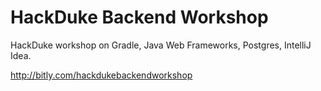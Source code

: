 # HackDuke Backend Workshop
HackDuke workshop on Gradle, Java Web Frameworks, Postgres, IntelliJ Idea.

http://bitly.com/hackdukebackendworkshop